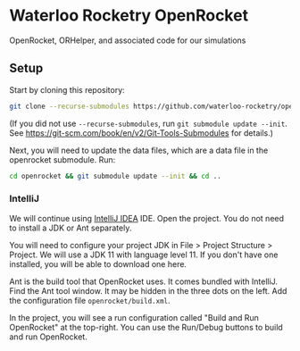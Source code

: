 # Waterloo Rocketry OpenRocket

OpenRocket, ORHelper, and associated code for our simulations

## Setup

Start by cloning this repository:

```sh
git clone --recurse-submodules https://github.com/waterloo-rocketry/openrocket
```

(If you did not use `--recurse-submodules`, run `git submodule update --init`. See https://git-scm.com/book/en/v2/Git-Tools-Submodules for details.)

Next, you will need to update the data files, which are a data file in the openrocket submodule. Run:
```sh
cd openrocket && git submodule update --init && cd ..
```

### IntelliJ

We will continue using [IntelliJ IDEA](https://www.jetbrains.com/idea/) IDE. Open the project.
You do not need to install a JDK or Ant separately.

You will need to configure your project JDK in File > Project Structure > Project. We will use a JDK 11 with
language level 11. If you don't have one installed, you will be able to download one here.

Ant is the build tool that OpenRocket uses. It comes bundled with IntelliJ.
Find the Ant tool window. It may be hidden in the three dots on the left. Add the configuration file
`openrocket/build.xml`.

In the project, you will see a run configuration called "Build and Run OpenRocket" at the top-right.
You can use the Run/Debug buttons to build and run OpenRocket.
